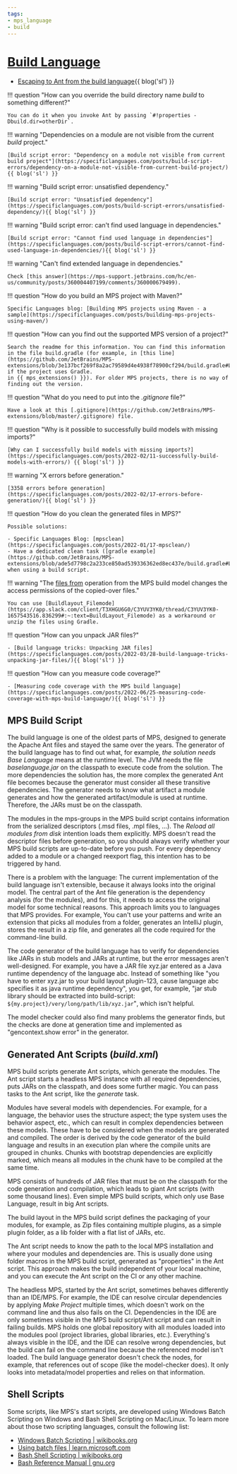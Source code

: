 ```yaml
---
tags:
- mps_language
- build
---
```


# [Build Language](https://www.jetbrains.com/help/mps/build-language.html)

- [Escaping to Ant from the build language](https://specificlanguages.com/posts/2022-03/24-escaping-to-ant-from-build-language/){{ blog('sl') }}

!!! question "How can you override the build directory name *build* to something different?"

    You can do it when you invoke Ant by passing `#!properties -Dbuild.dir=otherDir`.

!!! warning "Dependencies on a module are not visible from the current *build* project."

    [Build script error: "Dependency on a module not visible from current build project"](https://specificlanguages.com/posts/build-script-errors/dependency-on-a-module-not-visible-from-current-build-project/){{ blog('sl') }}

!!! warning "Build script error: unsatisfied dependency."

    [Build script error: "Unsatisfied dependency"](https://specificlanguages.com/posts/build-script-errors/unsatisfied-dependency/){{ blog('sl') }}

!!! warning "Build script error: can't find used language in dependencies."
    
    [Build script error: "Cannot find used language in dependencies"](https://specificlanguages.com/posts/build-script-errors/cannot-find-used-language-in-dependencies/){{ blog('sl') }}

!!! warning "Can't find extended language in dependencies."
    
    Check [this answer](https://mps-support.jetbrains.com/hc/en-us/community/posts/360004407199/comments/360000679499).

!!! question "How do you build an MPS project with Maven?" 

    Specific Languages blog: [Building MPS projects using Maven - a sample](https://specificlanguages.com/posts/building-mps-projects-using-maven/)

!!! question "How can you find out the supported MPS version of a project?"

    Search the readme for this information. You can find this information
    in the file build.gradle (for example, in [this line](https://github.com/JetBrains/MPS-extensions/blob/3e137bcf269f8a2ac79589d4e4938f78900cf294/build.gradle#L81) if the project uses Gradle.
    in {{ mps_extensions() }}). For older MPS projects, there is no way of finding out the version.

!!! question "What do you need to put into the *\.gitignore* file?"

    Have a look at this [.gitignore](https://github.com/JetBrains/MPS-extensions/blob/master/.gitignore) file.

!!! question "Why is it possible to successfully build models with missing imports?"

    [Why can I successfully build models with missing imports?](https://specificlanguages.com/posts/2022-02/11-successfully-build-models-with-errors/) {{ blog('sl') }}

!!! warning "X errors before generation."
    
    [3358 errors before generation](https://specificlanguages.com/posts/2022-02/17-errors-before-generation/){{ blog('sl') }}

!!! question "How do you clean the generated files in MPS?"

    Possible solutions:

    - Specific Languages Blog: [mpsclean](https://specificlanguages.com/posts/2022-01/17-mpsclean/)
    - Have a dedicated clean task ([gradle example](https://github.com/JetBrains/MPS-extensions/blob/ade5d7798c2a233ce850ad539336362ed8ec437e/build.gradle#L272)) when using a build script.

!!! warning "The [files from](http://127.0.0.1:63320/node?ref=r%3Ae9081cad-d8c3-45f2-b4ad-1dabd5ff82af%28jetbrains.mps.build.structure%29%2F2750015747481074431) operation from the MPS build model changes the access permissions of the copied-over files."

    You can use [Buildlayout_Filemode](https://app.slack.com/client/T3XHGU6G0/C3YUV3YK0/thread/C3YUV3YK0-1657543516.836299#:~:text=BuildLayout_Filemode) as a workaround or unzip the files using Gradle.

!!! question "How can you unpack JAR files?"

    - [Build language tricks: Unpacking JAR files](https://specificlanguages.com/posts/2022-03/28-build-language-tricks-unpacking-jar-files/){{ blog('sl') }}

!!! question "How can you measure code coverage?"

    - [Measuring code coverage with the MPS build language](https://specificlanguages.com/posts/2022-06/25-measuring-code-coverage-with-mps-build-language/){{ blog('sl') }}

## MPS Build Script

The build language is one of the oldest parts of MPS, designed to generate the Apache Ant files and stayed the same over the years. The generator of the build language has to find out what, for example, *the solution needs Base Language* means at the runtime level. The JVM needs the file *baselanguage.jar* on the classpath to execute code from the solution. The more dependencies the solution has, the more complex the generated Ant file becomes because the generator must consider all these transitive dependencies. The generator needs to know what artifact a module generates and how the generated artifact/module is used at runtime. Therefore, the JARs must be on the classpath.

The modules in the mps-groups in the MPS build script contains information from the serialized descriptors (.msd files, .mpl files, …). The *Reload all modules from disk* intention loads them explicitly. MPS doesn't read the descriptor files before generation, so you should always verify whether your MPS build scripts are up-to-date before you push. For every dependency added to a module or a changed reexport flag, this intention has to be triggered by hand.

There is a problem with the language: The current implementation of the build language isn't extensible, because it always looks into the original model. The central part of the Ant file generation is the dependency analysis (for the modules), and for this, it needs to access the original model for some technical reasons. This approach limits you to languages that MPS provides. For example, You can't use your patterns and write an extension that picks all modules from a folder, generates an IntelliJ plugin, stores the result in a zip file, and generates all the code required for the command-line build.

The code generator of the build language has to verify for dependencies like JARs in stub models and JARs at runtime, but the error messages aren't well-designed. For example, you have a JAR file xyz.jar entered as a Java runtime dependency of the language abc. Instead of something like "you have to enter xyz.jar to your build layout plugin-123, cause language abc specifies it as java runtime dependency", you get, for example, "jar stub library should be extracted into build-script: `${my.project}/very/long/path/lib/xyz.jar`"‚ which isn't helpful.

The model checker could also find many problems the generator finds, but the checks are done at generation time and implemented as "gencontext.show error" in the generator.

## Generated Ant Scripts (*build.xml*)

MPS build scripts generate Ant scripts, which generate the modules.
The Ant script starts a headless MPS instance with all required dependencies, puts JARs on the classpath, and does some further magic.
You can pass tasks to the Ant script, like the *generate* task.

Modules have several models with dependencies. For example, for a language, the behavior uses the structure aspect; the type system uses the behavior aspect, etc., which can result in complex dependencies between these models. These have to be considered when the models are generated and compiled. The order is derived by the code generator of the build language and results in an execution plan where the compile units are grouped in chunks. Chunks with bootstrap dependencies are explicitly marked, which means all modules in the chunk have to be compiled at the same time.

MPS consists of hundreds of JAR files that must be on the classpath for the code generation and compilation, which leads to giant Ant scripts (with some thousand lines). Even simple MPS build scripts, which only use Base Language, result in big Ant scripts.

The build layout in the MPS build script defines the packaging of your modules, for example, as Zip files containing multiple plugins, as a simple plugin folder, as a lib folder with a flat list of JARs, etc.

The Ant script needs to know the path to the local MPS installation and where your modules and dependencies are. This is usually done using folder macros in the MPS build script, generated as "properties" in the Ant script. This approach makes the build independent of your local machine, and you can execute the Ant script on the CI or any other machine.

The headless MPS, started by the Ant script, sometimes behaves differently than an IDE/MPS. For example, the IDE can resolve circular dependencies by applying *Make Project* multiple times, which doesn't work on the command line and thus also fails on the CI.
Dependencies in the IDE are only sometimes visible in the MPS build script/Ant script and can result in failing builds. MPS holds one global repository with all modules loaded into the modules pool (project libraries, global libraries, etc.). Everything's always visible in the IDE, and the IDE can resolve wrong dependencies, but the build can fail on the command line because the referenced model isn't loaded. The build language generator doesn't check the nodes, for example, that references out of scope (like the model-checker does). It only looks into metadata/model properties and relies on that information.

## Shell Scripts

Some scripts, like MPS's start scripts, are developed using Windows Batch Scripting on Windows and Bash Shell Scripting on Mac/Linux. To learn more about those two scripting languages, consult the following list:

- [Windows Batch Scripting | wikibooks.org](https://en.wikibooks.org/wiki/Windows_Batch_Scripting)
- [Using batch files | learn.microsoft.com](https://learn.microsoft.com/en-us/previous-versions/windows/it-pro/windows-xp/bb490869(v=technet.10))
- [Bash Shell Scripting | wikibooks.org](https://en.wikibooks.org/wiki/Bash_Shell_Scripting)
- [Bash Reference Manual | gnu.org](https://www.gnu.org/software/bash/manual/bash.html)
